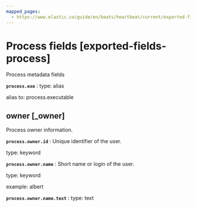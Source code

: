 ```yaml
---
mapped_pages:
  - https://www.elastic.co/guide/en/beats/heartbeat/current/exported-fields-process.html
---
```


# Process fields [exported-fields-process]

Process metadata fields



**`process.exe`**
:   type: alias

alias to: process.executable


## owner [_owner]

Process owner information.


**`process.owner.id`**
:   Unique identifier of the user.

type: keyword


**`process.owner.name`**
:   Short name or login of the user.

type: keyword

example: albert


**`process.owner.name.text`**
:   type: text


